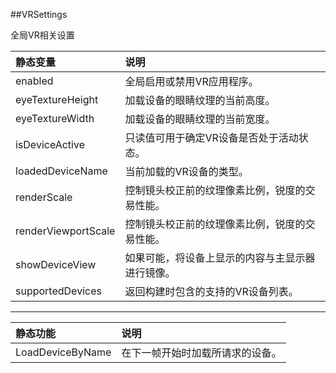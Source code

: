 ##VRSettings

全局VR相关设置

|静态变量|说明|
|:--|:--|
|enabled|全局启用或禁用VR应用程序。|
|eyeTextureHeight|加载设备的眼睛纹理的当前高度。|
|eyeTextureWidth|加载设备的眼睛纹理的当前宽度。|
|isDeviceActive|只读值可用于确定VR设备是否处于活动状态。|
|loadedDeviceName|当前加载的VR设备的类型。|
|renderScale|控制镜头校正前的纹理像素比例，锐度的交易性能。|
|renderViewportScale|控制镜头校正前的纹理像素比例，锐度的交易性能。|
|showDeviceView|如果可能，将设备上显示的内容与主显示器进行镜像。|
|supportedDevices|返回构建时包含的支持的VR设备列表。|

---

|静态功能|说明|
|:--|:--|
|LoadDeviceByName|在下一帧开始时加载所请求的设备。|



